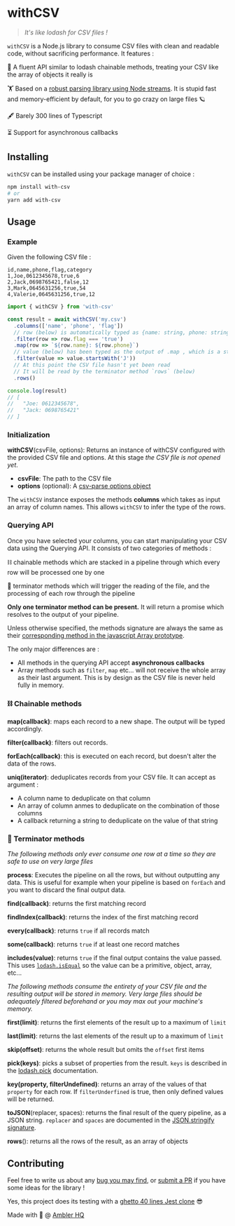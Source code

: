 # withCSV

> _It's like lodash for CSV files !_

`withCSV` is a Node.js library to consume CSV files with clean and readable code, without sacrificing performance. It features :

📜 A fluent API similar to lodash chainable methods, treating your CSV like the array of objects it really is

🏋️ Based on a [robust parsing library using Node streams](https://www.npmjs.com/package/csv-parser). It is stupid fast and memory-efficient by default, for you to go crazy on large files 🪐

🖋️ Barely 300 lines of Typescript

⏳ Support for asynchronous callbacks

## Installing

`withCSV` can be installed using your package manager of choice :

```bash
npm install with-csv
# or
yarn add with-csv
```

## Usage

### Example

Given the following CSV file : 

```csv
id,name,phone,flag,category
1,Joe,0612345678,true,6
2,Jack,0698765421,false,12
3,Mark,0645631256,true,54
4,Valerie,0645631256,true,12
```

```typescript
import { withCSV } from 'with-csv'

const result = await withCSV('my.csv')
  .columns(['name', 'phone', 'flag'])
  // row (below) is automatically typed as {name: string, phone: string, flag: string}
  .filter(row => row.flag === 'true')
  .map(row => `${row.name}: ${row.phone}`)
  // value (below) has been typed as the output of .map , which is a string
  .filter(value => value.startsWith('J'))
  // At this point the CSV file hasn't yet been read
  // It will be read by the terminator method `rows` (below)
  .rows()

console.log(result)
// [
//   "Joe: 0612345678",
//   "Jack: 0698765421"
// ]
```

### Initialization

**withCSV**(csvFile, options): Returns an instance of withCSV configured with the provided CSV file and options. At this stage _the CSV file is not opened yet_.

- **csvFile**: The path to the CSV file
- **options** (optional): A [csv-parse options object](https://csv.js.org/parse/options/)

The `withCSV` instance exposes the methods **columns** which takes as input an array of column names. This allows `withCSV` to infer the type of the rows.

### Querying API

Once you have selected your columns, you can start manipulating your CSV data using the Querying API. It consists of two categories of methods :

⛓️ chainable methods which are stacked in a pipeline through which every row will be processed one by one

🚧 terminator methods which will trigger the reading of the file, and the processing of each row through the pipeline

**Only one terminator method can be present.** It will return a promise which resolves to the output of your pipeline.

Unless otherwise specified, the methods signature are always the same as their [corresponding method in the javascript Array prototype](https://developer.mozilla.org/fr/docs/Web/JavaScript/Reference/Global_Objects/Array).

The only major differences are :

- All methods in the querying API accept **asynchronous callbacks**
- Array methods such as `filter`, `map` etc... will not receive the whole array as their last argument. This is by design as the CSV file is never held fully in memory.

### ⛓️ Chainable methods

**map(callback)**: maps each record to a new shape. The output will be typed accordingly.

**filter(callback)**: filters out records.

**forEach(callback)**: this is executed on each record, but doesn't alter the data of the rows.

**uniq(iterator)**: deduplicates records from your CSV file. It can accept as argument :

* A column name to deduplicate on that column
* An array of column anmes to deduplicate on the combination of those columns
* A callback returning a string to deduplicate on the value of that string

### 🚧 Terminator methods

_The following methods only ever consume one row at a time so they are safe to use on very large files_

**process**: Executes the pipeline on all the rows, but without outputting any data. This is useful for example when your pipeline is based on `forEach` and you want to discard the final output data.

**find(callback)**: returns the first matching record

**findIndex(callback)**: returns the index of the first matching record

**every(callback)**: returns `true` if all records match

**some(callback)**: returns `true` if at least one record matches

**includes(value)**: returns `true` if the final output contains the value passed. This uses [`lodash.isEqual`](https://lodash.com/docs/4.17.15#isEqual) so the value can be a primitive, object, array, etc...

_The following methods consume the entirety of your CSV file and the resulting output will be stored in memory. Very large files should be adequately filtered beforehand or you may max out your machine's memory._

**first(limit)**: returns the first elements of the result up to a maximum of `limit`

**last(limit)**: returns the last elements of the result up to a maximum of `limit`

**skip(offset)**: returns the whole result but omits the `offset` first items

**pick(keys)**: picks a subset of properties from the result. `keys` is described in the [lodash.pick](https://lodash.com/docs/#pick) documentation.

**key(property, filterUndefined)**: returns an array of the values of that `property` for each row. If `filterUnderfined` is true, then only defined values will be returned.

**toJSON**(replacer, spaces): returns the final result of the query pipeline, as a JSON string. `replacer` and `spaces` are documented in the [JSON.stringify signature](https://developer.mozilla.org/fr/docs/Web/JavaScript/Reference/Global_Objects/JSON/stringify).

**rows**(): returns all the rows of the result, as an array of objects

## Contributing

Feel free to write us about any [bug you may find](https://github.com/amblerhq/withCSV/issues), or [submit a PR](https://github.com/amblerhq/withCSV/pulls) if you have some ideas for the library !

Yes, this project does its testing with a [ghetto 40 lines Jest clone](tests/index.ts) 😎

Made with 💖 @ [Ambler HQ](https://github.com/amblerhq)
